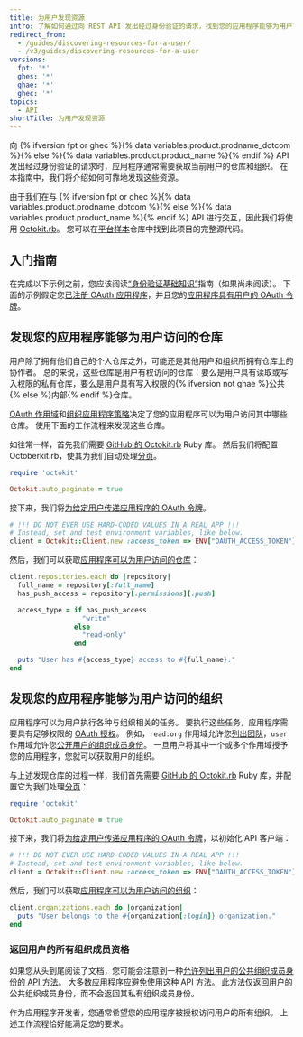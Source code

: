 ```yaml
---
title: 为用户发现资源
intro: 了解如何通过向 REST API 发出经过身份验证的请求，找到您的应用程序能够为用户可靠地访问的仓库和组织。
redirect_from:
  - /guides/discovering-resources-for-a-user/
  - /v3/guides/discovering-resources-for-a-user
versions:
  fpt: '*'
  ghes: '*'
  ghae: '*'
  ghec: '*'
topics:
  - API
shortTitle: 为用户发现资源
---
```


 

向 {% ifversion fpt or ghec %}{% data variables.product.prodname_dotcom %}{% else %}{% data variables.product.product_name %}{% endif %} API 发出经过身份验证的请求时，应用程序通常需要获取当前用户的仓库和组织。 在本指南中，我们将介绍如何可靠地发现这些资源。

由于我们在与 {% ifversion fpt or ghec %}{% data variables.product.prodname_dotcom %}{% else %}{% data variables.product.product_name %}{% endif %} API 进行交互，因此我们将使用 [Octokit.rb][octokit.rb]。 您可以在[平台样本][platform samples]仓库中找到此项目的完整源代码。

## 入门指南

在完成以下示例之前，您应该阅读[“身份验证基础知识”][basics-of-authentication]指南（如果尚未阅读）。 下面的示例假定您[已注册 OAuth 应用程序][register-oauth-app]，并且您的[应用程序具有用户的 OAuth 令牌][make-authenticated-request-for-user]。

## 发现您的应用程序能够为用户访问的仓库

用户除了拥有他们自己的个人仓库之外，可能还是其他用户和组织所拥有仓库上的协作者。 总的来说，这些仓库是用户有权访问的仓库：要么是用户具有读取或写入权限的私有仓库，要么是用户具有写入权限的{% ifversion not ghae %}公共{% else %}内部{% endif %}仓库。

[OAuth 作用域][scopes]和[组织应用程序策略][oap]决定了您的应用程序可以为用户访问其中哪些仓库。 使用下面的工作流程来发现这些仓库。

如往常一样，首先我们需要 [GitHub 的 Octokit.rb][octokit.rb] Ruby 库。 然后我们将配置 Octoberkit.rb，使其为我们自动处理[分页][pagination]。

``` ruby
require 'octokit'

Octokit.auto_paginate = true
```

接下来，我们将[为给定用户传递应用程序的 OAuth 令牌][make-authenticated-request-for-user]。

``` ruby
# !!! DO NOT EVER USE HARD-CODED VALUES IN A REAL APP !!!
# Instead, set and test environment variables, like below.
client = Octokit::Client.new :access_token => ENV["OAUTH_ACCESS_TOKEN"]
```

然后，我们可以获取[应用程序可以为用户访问的仓库][list-repositories-for-current-user]：

``` ruby
client.repositories.each do |repository|
  full_name = repository[:full_name]
  has_push_access = repository[:permissions][:push]

  access_type = if has_push_access
                  "write"
                else
                  "read-only"
                end

  puts "User has #{access_type} access to #{full_name}."
end
```

## 发现您的应用程序能够为用户访问的组织

应用程序可以为用户执行各种与组织相关的任务。 要执行这些任务，应用程序需要具有足够权限的 [OAuth 授权][scopes]。 例如，`read:org` 作用域允许您[列出团队][list-teams]，`user` 作用域允许您[公开用户的组织成员身份][publicize-membership]。 一旦用户将其中一个或多个作用域授予您的应用程序，您就可以获取用户的组织。

与上述发现仓库的过程一样，我们首先需要 [GitHub 的 Octokit.rb][octokit.rb] Ruby 库，并配置它为我们处理[分页][pagination]：

``` ruby
require 'octokit'

Octokit.auto_paginate = true
```

接下来，我们将[为给定用户传递应用程序的 OAuth 令牌][make-authenticated-request-for-user]，以初始化 API 客户端：

``` ruby
# !!! DO NOT EVER USE HARD-CODED VALUES IN A REAL APP !!!
# Instead, set and test environment variables, like below.
client = Octokit::Client.new :access_token => ENV["OAUTH_ACCESS_TOKEN"]
```

然后，我们可以获取[应用程序可以为用户访问的组织][list-orgs-for-current-user]：

``` ruby
client.organizations.each do |organization|
  puts "User belongs to the #{organization[:login]} organization."
end
```

### 返回用户的所有组织成员资格

如果您从头到尾阅读了文档，您可能会注意到一种[允许列出用户的公共组织成员身份的 API 方法][list-public-orgs]。 大多数应用程序应避免使用这种 API 方法。 此方法仅返回用户的公共组织成员身份，而不会返回其私有组织成员身份。

作为应用程序开发者，您通常希望您的应用程序被授权访问用户的所有组织。 上述工作流程恰好能满足您的要求。

[basics-of-authentication]: /rest/guides/basics-of-authentication
[list-public-orgs]: /rest/reference/orgs#list-organizations-for-a-user
[list-repositories-for-current-user]: /rest/reference/repos#list-repositories-for-the-authenticated-user
[list-orgs-for-current-user]: /rest/reference/orgs#list-organizations-for-the-authenticated-user
[list-teams]: /rest/reference/teams#list-teams
[make-authenticated-request-for-user]: /rest/guides/basics-of-authentication#making-authenticated-requests
[make-authenticated-request-for-user]: /rest/guides/basics-of-authentication#making-authenticated-requests
[oap]: https://developer.github.com/changes/2015-01-19-an-integrators-guide-to-organization-application-policies/
[octokit.rb]: https://github.com/octokit/octokit.rb
[octokit.rb]: https://github.com/octokit/octokit.rb
[pagination]: /rest#pagination
[platform samples]: https://github.com/github/platform-samples/tree/master/api/ruby/discovering-resources-for-a-user
[publicize-membership]: /rest/reference/orgs#set-public-organization-membership-for-the-authenticated-user
[register-oauth-app]: /rest/guides/basics-of-authentication#registering-your-app
[scopes]: /apps/building-oauth-apps/understanding-scopes-for-oauth-apps/
[scopes]: /apps/building-oauth-apps/understanding-scopes-for-oauth-apps/
